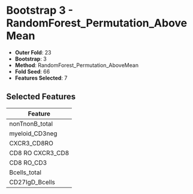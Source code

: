 # Bootstrap 3 - RandomForest_Permutation_AboveMean

- **Outer Fold**: 23
- **Bootstrap**: 3
- **Method**: RandomForest_Permutation_AboveMean
- **Fold Seed**: 66
- **Features Selected**: 7

## Selected Features

| Feature |
|---------|
| nonTnonB_total |
| myeloid_CD3neg |
| CXCR3_CD8RO |
| CD8 RO CXCR3_CD8 |
| CD8 RO_CD3 |
| Bcells_total |
| CD27IgD_Bcells |
